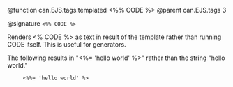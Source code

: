 @function can.EJS.tags.templated <%% CODE %>
@parent can.EJS.tags 3

@signature `<%% CODE %>` 

Renders <% CODE %> as text in result of the template rather than running CODE itself. This is useful for generators.

The following results in "<%= 'hello world' %>" rather than the string "hello world."
     
         <%%= 'hello world' %>